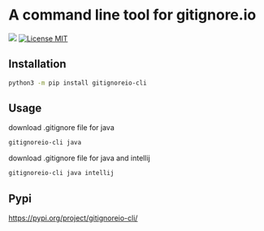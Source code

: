 # A command line tool for gitignore.io
<p>
  <img src="https://img.shields.io/badge/version-0.0.2-blue.svg?cacheSeconds=2592000" />
  <a href="https://github.com/christopherkade/gitignore-it/blob/master/LICENSE">
    <img alt="License MIT" src="https://img.shields.io/badge/License-MIT-green.svg" />  
  </a>
</p>

## Installation
```bash
python3 -m pip install gitignoreio-cli
```

## Usage
download .gitignore file for java
```bash
gitignoreio-cli java
```
download .gitignore file for java and intellij
```bash
gitignoreio-cli java intellij
```

## Pypi 
https://pypi.org/project/gitignoreio-cli/
